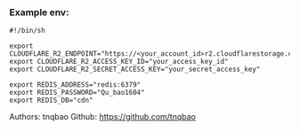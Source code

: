 ### Example env:

```shell
#!/bin/sh

export CLOUDFLARE_R2_ENDPOINT="https://<your_account_id>r2.cloudflarestorage.com"
export CLOUDFLARE_R2_ACCESS_KEY_ID="your_access_key_id"
export CLOUDFLARE_R2_SECRET_ACCESS_KEY="your_secret_access_key"

export REDIS_ADDRESS="redis:6379"
export REDIS_PASSWORD="Qu_bao1604"
export REDIS_DB="cdn"
```


Authors: tnqbao
Github: https://github.com/tnqbao